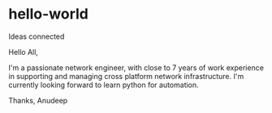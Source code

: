 # hello-world
Ideas connected

Hello All,

I'm a passionate network engineer, with close to 7 years of work experience in supporting and managing cross platform network infrastructure. I'm currently looking forward to learn python for automation.

Thanks,
Anudeep
